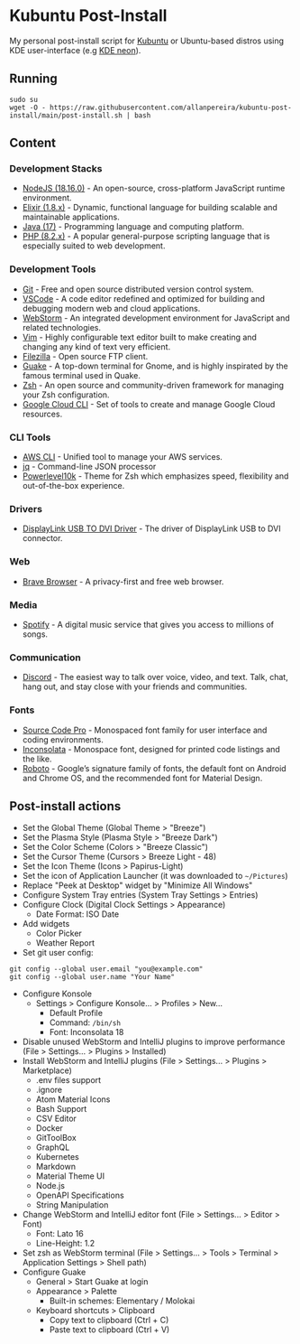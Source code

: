 # Kubuntu Post-Install

My personal post-install script for [Kubuntu](https://kubuntu.org/) or Ubuntu-based distros using KDE user-interface (e.g [KDE neon](https://neon.kde.org/)).


## Running

```
sudo su
wget -O - https://raw.githubusercontent.com/allanpereira/kubuntu-post-install/main/post-install.sh | bash

```


## Content

### Development Stacks
- [NodeJS (18.16.0)](https://nodejs.org/) - An open-source, cross-platform JavaScript runtime environment.
- [Elixir (1.8.x)](https://elixir-lang.org/) - Dynamic, functional language for building scalable and maintainable applications.
- [Java (17)](https://www.java.com/) - Programming language and computing platform.
- [PHP (8.2.x)](https://www.php.net/) - A popular general-purpose scripting language that is especially suited to web development.

### Development Tools
- [Git](https://git-scm.com/) - Free and open source distributed version control system.
- [VSCode](https://code.visualstudio.com/) - A code editor redefined and optimized for building and debugging modern web and cloud applications.
- [WebStorm](https://www.jetbrains.com/webstorm/) - An integrated development environment for JavaScript and related technologies.
- [Vim](https://www.vim.org/) - Highly configurable text editor built to make creating and changing any kind of text very efficient.
- [Filezilla](https://filezilla-project.org/) - Open source FTP client.
- [Guake](http://guake-project.org/) - A top-down terminal for Gnome, and is highly inspirated by the famous terminal used in Quake.
- [Zsh](https://ohmyz.sh/) - An open source and community-driven framework for managing your Zsh configuration.
- [Google Cloud CLI](https://cloud.google.com/sdk/gcloud) - Set of tools to create and manage Google Cloud resources.

### CLI Tools
- [AWS CLI](https://aws.amazon.com/cli/) - Unified tool to manage your AWS services.
- [jq](https://github.com/jqlang/jq/) - Command-line JSON processor
- [Powerlevel10k](https://github.com/romkatv/powerlevel10k/) - Theme for Zsh which emphasizes speed, flexibility and out-of-the-box experience.

### Drivers
- [DisplayLink USB TO DVI Driver](https://www.synaptics.com/products/displaylink-graphics/) - The driver of DisplayLink USB to DVI connector.

### Web
- [Brave Browser](https://brave.com/) - A privacy-first and free web browser.

### Media
- [Spotify](https://www.spotify.com/) - A digital music service that gives you access to millions of songs.

### Communication
- [Discord](https://discord.com/) - The easiest way to talk over voice, video, and text. Talk, chat, hang out, and stay close with your friends and communities.

### Fonts
- [Source Code Pro](https://github.com/adobe-fonts/source-code-pro) - Monospaced font family for user interface and coding environments.
- [Inconsolata](https://github.com/googlefonts/Inconsolata) - Monospace font, designed for printed code listings and the like.
- [Roboto](https://github.com/googlefonts/roboto) - Google’s signature family of fonts, the default font on Android and Chrome OS, and the recommended font for Material Design.


## Post-install actions
- Set the Global Theme (Global Theme > "Breeze")
- Set the Plasma Style (Plasma Style > "Breeze Dark")
- Set the Color Scheme (Colors > "Breeze Classic")
- Set the Cursor Theme (Cursors > Breeze Light - 48)
- Set the Icon Theme (Icons > Papirus-Light)
- Set the icon of Application Launcher (it was downloaded to `~/Pictures`)
- Replace "Peek at Desktop" widget by "Minimize All Windows"
- Configure System Tray entries (System Tray Settings > Entries)
- Configure Clock (Digital Clock Settings > Appearance)
  - Date Format: ISO Date
- Add widgets
  - Color Picker
  - Weather Report
- Set git user config:
```
git config --global user.email "you@example.com"
git config --global user.name "Your Name"
```
- Configure Konsole
  - Settings > Configure Konsole... > Profiles > New...
    - Default Profile
    - Command: `/bin/sh`
    - Font: Inconsolata 18
- Disable unused WebStorm and IntelliJ plugins to improve performance (File > Settings... > Plugins > Installed)
- Install WebStorm and IntelliJ plugins (File > Settings... > Plugins > Marketplace)
  - .env files support
  - .ignore
  - Atom Material Icons
  - Bash Support
  - CSV Editor
  - Docker
  - GitToolBox
  - GraphQL
  - Kubernetes
  - Markdown
  - Material Theme UI
  - Node.js
  - OpenAPI Specifications
  - String Manipulation
- Change WebStorm and IntelliJ editor font (File > Settings... > Editor > Font)
  - Font: Lato 16 
  - Line-Height: 1.2
- Set zsh as WebStorm terminal (File > Settings... > Tools > Terminal > Application Settings > Shell path)
- Configure Guake
  - General > Start Guake at login
  - Appearance > Palette
    - Built-in schemes: Elementary / Molokai
  - Keyboard shortcuts > Clipboard
    - Copy text to clipboard (Ctrl + C)
    - Paste text to clipboard (Ctrl + V)